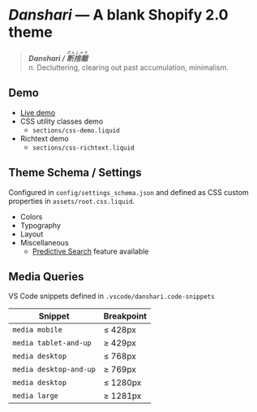 # _Danshari_ — A blank Shopify 2.0 theme

> **_Danshari / <ruby>断捨離<rt>だんしゃり</rt></ruby>_**<br>
> _n._ Decluttering, clearing out past accumulation, minimalism.

## Demo
- [Live demo](https://human-dev.myshopify.com/)
- CSS utility classes demo
  - `sections/css-demo.liquid`
- Richtext demo
  - `sections/css-richtext.liquid`

## Theme Schema / Settings
Configured in `config/settings_schema.json` and defined as CSS custom properties in `assets/root.css.liquid`.

- Colors
- Typography
- Layout
- Miscellaneous
  - [Predictive Search](https://shopify.dev/api/ajax/reference/predictive-search) feature available

## Media Queries
VS Code snippets defined in `.vscode/danshari.code-snippets`

| Snippet | Breakpoint |
| - | - |
| `media mobile` | ≤ 428px |
| `media tablet-and-up` | ≥ 429px |
| `media desktop` | ≤ 768px |
| `media desktop-and-up` | ≥ 769px |
| `media desktop` | ≤ 1280px |
| `media large` | ≥ 1281px |

